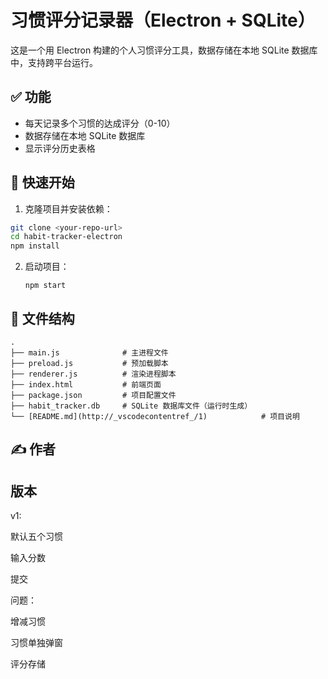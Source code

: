 # 习惯评分记录器（Electron + SQLite）

这是一个用 Electron 构建的个人习惯评分工具，数据存储在本地 SQLite 数据库中，支持跨平台运行。

## ✅ 功能

- 每天记录多个习惯的达成评分（0-10）
- 数据存储在本地 SQLite 数据库
- 显示评分历史表格

## 🚀 快速开始

1. 克隆项目并安装依赖：

```bash
git clone <your-repo-url>
cd habit-tracker-electron
npm install
```

2. 启动项目：

   ```
   npm start
   ```

## 📁 文件结构

```
.
├── main.js              # 主进程文件
├── preload.js           # 预加载脚本
├── renderer.js          # 渲染进程脚本
├── index.html           # 前端页面
├── package.json         # 项目配置文件
├── habit_tracker.db     # SQLite 数据库文件（运行时生成）
└── [README.md](http://_vscodecontentref_/1)            # 项目说明
```

## ✍️ 作者


## 版本

v1: 

默认五个习惯

输入分数

提交

问题：

增减习惯

习惯单独弹窗

评分存储
